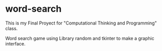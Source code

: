# word-search
This is my Final Proyect for "Computational Thinking and Programming" class.

Word search game using Library random and tkinter to make a graphic interface.
